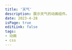 ```yaml
---
title: '天气'
description: 展示天气的动画组件。
date: 2023-4-28
isPage: true
editLink: false
tags:
- 动画
- css
---
```


<WeatherCard />
